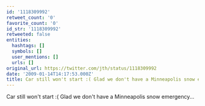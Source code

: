 ```yaml
---
id: '1118309992'
retweet_count: '0'
favorite_count: '0'
id_str: '1118309992'
retweeted: false
entities:
  hashtags: []
  symbols: []
  user_mentions: []
  urls: []
original_url: https://twitter.com/jth/status/1118309992
date: '2009-01-14T14:17:53.000Z'
title: Car still won't start :( Glad we don't have a Minneapolis snow emergency...
---
```


Car still won't start :( Glad we don't have a Minneapolis snow emergency...